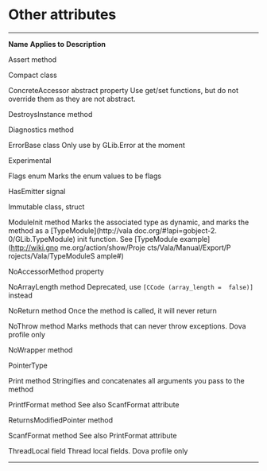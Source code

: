 

Other attributes
================

  ------------------------ ------------------------ ------------------------
  **Name**                 **Applies to**           **Description**

  Assert                   method                   

  Compact                  class                    

  ConcreteAccessor         abstract property        Use get/set functions,
                                                    but do not override them
                                                    as they are not
                                                    abstract.

  DestroysInstance         method                   

  Diagnostics              method                   

  ErrorBase                class                    Only use by GLib.Error
                                                    at the moment

  Experimental                                      

  Flags                    enum                     Marks the enum values to
                                                    be flags

  HasEmitter               signal                   

  Immutable                class, struct            

  ModuleInit               method                   Marks the associated
                                                    type as dynamic, and
                                                    marks the method as a
                                                    [TypeModule](http://vala
                                                    doc.org/#!api=gobject-2.
                                                    0/GLib.TypeModule)
                                                    init function. See
                                                    [TypeModule
                                                    example](http://wiki.gno
                                                    me.org/action/show/Proje
                                                    cts/Vala/Manual/Export/P
                                                    rojects/Vala/TypeModuleS
                                                    ample#)

  NoAccessorMethod         property                 

  NoArrayLength            method                   Deprecated, use
                                                    `[CCode (array_length = 
                                                    false)]`
                                                    instead

  NoReturn                 method                   Once the method is
                                                    called, it will never
                                                    return

  NoThrow                  method                   Marks methods that can
                                                    never throw exceptions.
                                                    Dova profile only

  NoWrapper                method                   

  PointerType                                       

  Print                    method                   Stringifies and
                                                    concatenates all
                                                    arguments you pass to
                                                    the method

  PrintfFormat             method                   See also ScanfFormat
                                                    attribute

  ReturnsModifiedPointer   method                   

  ScanfFormat              method                   See also PrintFormat
                                                    attribute

  ThreadLocal              field                    Thread local fields.
                                                    Dova profile only
  ------------------------ ------------------------ ------------------------


